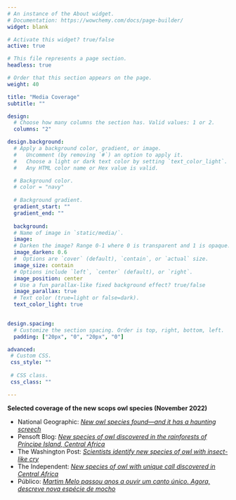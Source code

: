 ```yaml
---
# An instance of the About widget.
# Documentation: https://wowchemy.com/docs/page-builder/
widget: blank

# Activate this widget? true/false
active: true

# This file represents a page section.
headless: true

# Order that this section appears on the page.
weight: 40

title: "Media Coverage"
subtitle: ""

design:
  # Choose how many columns the section has. Valid values: 1 or 2.
  columns: "2"

design.background:
  # Apply a background color, gradient, or image.
  #   Uncomment (by removing `#`) an option to apply it.
  #   Choose a light or dark text color by setting `text_color_light`.
  #   Any HTML color name or Hex value is valid.

  # Background color.
  # color = "navy"
  
  # Background gradient.
  gradient_start: ""
  gradient_end: ""
  
  background:
  # Name of image in `static/media/`.
  image:
  # Darken the image? Range 0-1 where 0 is transparent and 1 is opaque.
  image_darken: 0.6
  #  Options are `cover` (default), `contain`, or `actual` size.
  image_size: contain
  # Options include `left`, `center` (default), or `right`.
  image_position: center
  # Use a fun parallax-like fixed background effect? true/false
  image_parallax: true
  # Text color (true=light or false=dark).
  text_color_light: true
  

design.spacing:
  # Customize the section spacing. Order is top, right, bottom, left.
  padding: ["20px", "0", "20px", "0"]

advanced:
 # Custom CSS. 
 css_style: ""
 
 # CSS class.
 css_class: ""

---
```


**Selected coverage of the new scops owl species (November 2022)**
- National Geographic: [<i>New owl species found—and it has a haunting screech</i>](https://www.nationalgeographic.com/animals/article/a-new-species-of-owl-has-been-discovered?s=09)
- Pensoft Blog: [<i>New species of owl discovered in the rainforests of Príncipe Island, Central Africa </i>](https://blog.pensoft.net/2022/11/01/new-species-of-owl-discovered-in-the-rainforests-of-principe-island-central-africa/)
- The Washington Post: [<i>Scientists identify new species of owl with insect-like cry</i>](https://www.washingtonpost.com/science/2022/11/05/owl-discovered-west-africa/)
- The Independent: [<i>New species of owl with unique call discovered in Central Africa</i>](https://www.independent.co.uk/independentpremium/world/owl-species-africa-principe-scops-b2214540.html)
- Público: [<i>Martim Melo passou anos a ouvir um canto único. Agora, descreve nova espécie de mocho</i>](https://www.publico.pt/2022/11/01/azul/noticia/martim-melo-passou-anos-ouvir-canto-unico-descreve-nova-especie-mocho-2026038) 

